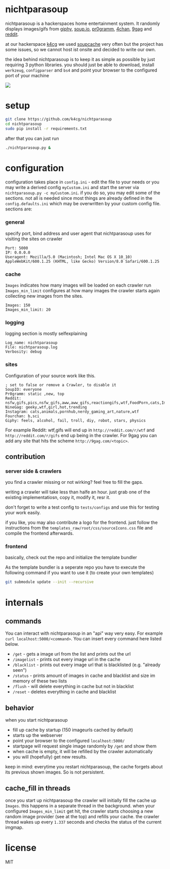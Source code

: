 # nichtparasoup

nichtparasoup is a hackerspaces home entertainment system. It randomly
displays images/gifs from [giphy](http://giphy.com), [soup.io](http://soup.io),
[pr0gramm](http://pr0gramm.com), [4chan](http://4chan.org),
[9gag](http://9gag.com) and [reddit](http://reddit.com).

at our hackerspace [k4cg](http://k4cg.org) we used
[soupcache](https://github.com/exi/soupcache) very often but the project
has some issues, so we cannot host ist onsite and decided to write our own.

the idea behind nichtparasoup is to keep it as simple as possible by just
requiring 3 python libraries. you should just be able to download, install
`werkzeug`, `configparser` and `bs4` and point your browser to the
configured port of your machine

<img src="https://github.com/k4cg/nichtparasoup/raw/master/screenshot.png">

# setup

```bash
git clone https://github.com/k4cg/nichtparasoup
cd nichtparasoup
sudo pip install -r requirements.txt
```

after that you can just run

```bash
./nichtparasoup.py &
```

# configuration

configuration takes place in `config.ini` - edit the file to your needs or you may write a derived config `myCustom.ini` and start the server via `nichtparasoup.py -c myCustom.ini`. 
if you do so, you may edit some of the sections. not all is needed since most things are already defined in the `config.defaults.ini` which may be overwritten by your custom config file. sections are:

### general

specify port, bind address and user agent that nichtparasoup uses for visiting the sites on crawler

```
Port: 5000
IP: 0.0.0.0
Useragent: Mozilla/5.0 (Macintosh; Intel Mac OS X 10_10) AppleWebKit/600.1.25 (KHTML, like Gecko) Version/8.0 Safari/600.1.25
```

### cache

`Images` indicates how many images will be loaded on each crawler run
`Images_min_limit` configures at how many images the crawler starts again collecting new images from the sites.

```
Images: 150
Images_min_limit: 20
```

### logging

logging section is mostly selfexplaining

```
Log_name: nichtparasoup
File: nichtparasoup.log
Verbosity: debug
```

### sites

Configuration of your source work like this.

```
; set to false or remove a Crawler, to disable it
SoupIO: everyone
Pr0gramm: static ,new, top
Reddit: nsfw,gifs,pics,nsfw_gifs,aww,aww_gifs,reactiongifs,wtf,FoodPorn,cats,ImGoingToHellForThis,EarthPorn,facepalm,fffffffuuuuuuuuuuuu,oddlysatisfying
NineGag: geeky,wtf,girl,hot,trending
Instagram: cats,animals,pornhub,nerdy_gaming_art,nature,wtf
Fourchan: b,sci
Giphy: feels, alcohol, fail, troll, diy, robot, stars, physics
```
For example Reddit: wtf,gifs will end up in `http://reddit.com/r/wtf` and `http://reddit.com/r/gifs` end up
being in the crawler. For 9gag you can add any site that hits the scheme `http://9gag.com/<topic>`.


## contribution

### server side & crawlers

you find a crawler missing or not wirking? feel free to fill the gaps.

writing a crawler will take less than halfe an hour. just grab one of the existing implementatiosn, copy it, modify it, resr it.

don't forget to write a test config to `tests/configs` and use this for testing your work easily.

if you like, you may also contribute a logo for the frontend. just follow the instructions from the `templates_raw/root/css/sourceIcons.css` file and compile the frontend afterwards.

### frontend 

basically, check out the repo and initialize the template bundler

As the template bundler is a seperate repo you have to execute the following command if you want to use it (to create your own templates)

```bash
git submodule update --init --recursive
```

# internals

## commands

You can interact with nichtparasoup in an "api" way very easy.
For example `curl localhost:5000/<command>`. You can insert every command here listed
below.

* `/get` - gets a image url from the list and prints out the url
* `/imagelist` - prints out every image url in the cache
* `/blacklist` - prints out every image url that is blacklisted (e.g. "already seen")
* `/status` - prints amount of images in cache and blacklist and size im memory of these two lists
* `/flush` - will delete everything in cache but not in blacklist
* `/reset` - deletes everything in cache and blacklist

## behavior

when you start nichtparasoup

* fill up cache by startup (150 imageurls cached by default)
* starts up the webserver
* point your browser to the configured `localhost:5000/`
* startpage will request single image randomly by `/get` and show them
* when cache is empty, it will be refilled by the crawler automatically
* you will (hopefully) get new results.

keep in mind: everytime you restart nichtparasoup, the cache forgets about its previous
shown images. So is not persistent.

## cache_fill in threads

once you start up nichtparasoup the crawler will initially fill the cache up
`Images`. this happens in a separate thread in the background. when your
configured `Images_min_limit` get hit, the crawler starts choosing
a new random image provider (see at the top) and refills your cache. the crawler
thread wakes up every `1.337` seconds and checks the status of the current imgmap.


# license 

MIT
